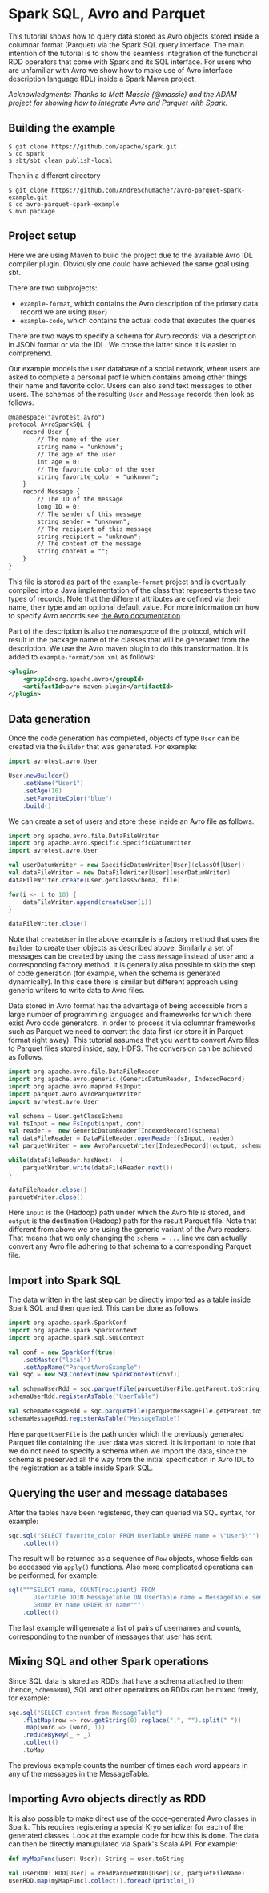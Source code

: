 Spark SQL, Avro and Parquet
===========================

This tutorial shows how to query data stored as Avro objects stored
inside a columnar format (Parquet) via the Spark SQL query
interface. The main intention of the tutorial is to show the seamless
integration of the functional RDD operators that come with Spark and
its SQL interface. For users who are unfamiliar with Avro we show how
to make use of Avro interface description language (IDL) inside a
Spark Maven project.

_Acknowledgments: Thanks to Matt Massie (@massie) and the ADAM
project for showing how to integrate Avro and Parquet with Spark._

Building the example
--------------------

```
$ git clone https://github.com/apache/spark.git
$ cd spark
$ sbt/sbt clean publish-local
```

Then in a different directory

```
$ git clone https://github.com/AndreSchumacher/avro-parquet-spark-example.git
$ cd avro-parquet-spark-example
$ mvn package
```

Project setup
-------------

Here we are using Maven to build the project due to the available Avro
IDL compiler plugin. Obviously one could have achieved the same goal
using sbt.

There are two subprojects:

* `example-format`, which contains the Avro description of the primary
  data record we are using (`User`)
* `example-code`, which contains the actual code that executes the
  queries

There are two ways to specify a schema for Avro records: via a
description in JSON format or via the IDL.  We chose the latter since
it is easier to comprehend.

Our example models the user database of a social network, where users
are asked to complete a personal profile which contains among other
things their name and favorite color. Users can also send text
messages to other users. The schemas of the resulting `User` and
`Message` records then look as follows.

```xml
@namespace("avrotest.avro")
protocol AvroSparkSQL {
    record User {
        // The name of the user
        string name = "unknown";
        // The age of the user
        int age = 0;
        // The favorite color of the user
        string favorite_color = "unknown";
    }
    record Message {
        // The ID of the message
        long ID = 0;
        // The sender of this message
        string sender = "unknown";
        // The recipient of this message
        string recipient = "unknown";
        // The content of the message
        string content = "";
    }
}
```

This file is stored as part of the `example-format` project and is
eventually compiled into a Java implementation of the class that
represents these two types of records. Note that the different
attributes are defined via their name, their type and an optional
default value. For more information on how to specify Avro records see
[the Avro documentation](http://avro.apache.org/docs/current/idl.html).

Part of the description is also the _namespace_ of the protocol, which
will result in the package name of the classes that will be generated
from the description. We use the Avro maven plugin to do this
transformation. It is added to `example-format/pom.xml` as follows:

```xml
<plugin>
    <groupId>org.apache.avro</groupId>
    <artifactId>avro-maven-plugin</artifactId>
</plugin>
```

Data generation
---------------

Once the code generation has completed, objects of type `User` can be
created via the `Builder` that was generated. For example:

```Scala
import avrotest.avro.User

User.newBuilder()
    .setName("User1")
    .setAge(10)
    .setFavoriteColor("blue")
    .build()
```

We can create a set of users and store these inside an Avro file as
follows.

```Scala
import org.apache.avro.file.DataFileWriter
import org.apache.avro.specific.SpecificDatumWriter
import avrotest.avro.User

val userDatumWriter = new SpecificDatumWriter[User](classOf[User])
val dataFileWriter = new DataFileWriter[User](userDatumWriter)
dataFileWriter.create(User.getClassSchema, file)

for(i <- 1 to 10) {
    dataFileWriter.append(createUser(i))
}

dataFileWriter.close()
```

Note that `createUser` in the above example is a factory method that
uses the `Builder` to create `User` objects as described above.
Similarly a set of messages can be created by using the class
`Message` instead of `User` and a corresponding factory method. It is
generally also possible to skip the step of code generation (for
example, when the schema is generated dynamically). In this case there
is similar but different approach using generic writers to write data
to Avro files.

Data stored in Avro format has the advantage of being accessible from
a large number of programming languages and frameworks for which there
exist Avro code generators. In order to process it via columnar
frameworks such as Parquet we need to convert the data first (or store
it in Parquet format right away). This tutorial assumes that you want
to convert Avro files to Parquet files stored inside, say, HDFS. The
conversion can be achieved as follows.

```Scala
import org.apache.avro.file.DataFileReader
import org.apache.avro.generic.{GenericDatumReader, IndexedRecord}
import org.apache.avro.mapred.FsInput
import parquet.avro.AvroParquetWriter
import avrotest.avro.User

val schema = User.getClassSchema
val fsInput = new FsInput(input, conf)
val reader =  new GenericDatumReader[IndexedRecord](schema)
val dataFileReader = DataFileReader.openReader(fsInput, reader)
val parquetWriter = new AvroParquetWriter[IndexedRecord](output, schema)

while(dataFileReader.hasNext)  {
    parquetWriter.write(dataFileReader.next())
}

dataFileReader.close()
parquetWriter.close()
```

Here `input` is the (Hadoop) path under which the Avro file is stored,
and `output` is the destination (Hadoop) path for the result Parquet
file. Note that different from above we are using the generic variant
of the Avro readers. That means that we only changing the `schema = ...`
line we can actually convert any Avro file adhering to that schema
to a corresponding Parquet file.

Import into Spark SQL
---------------------

The data written in the last step can be directly imported as a table
inside Spark SQL and then queried. This can be done as follows.

```Scala
import org.apache.spark.SparkConf
import org.apache.spark.SparkContext
import org.apache.spark.sql.SQLContext

val conf = new SparkConf(true)
    .setMaster("local")
    .setAppName("ParquetAvroExample")
val sqc = new SQLContext(new SparkContext(conf))

val schemaUserRdd = sqc.parquetFile(parquetUserFile.getParent.toString)
schemaUserRdd.registerAsTable("UserTable")

val schemaMessageRdd = sqc.parquetFile(parquetMessageFile.getParent.toString)
schemaMessageRdd.registerAsTable("MessageTable")
```

Here `parquetUserFile` is the path under which the previously
generated Parquet file containing the user data was stored. It is
important to note that we do not need to specify a schema when we
import the data, since the schema is preserved all the way from the
initial specification in Avro IDL to the registration as a table
inside Spark SQL.

Querying the user and message databases
---------------------------------------

After the tables have been registered, they can queried via SQL
syntax, for example:

```Scala
sqc.sql("SELECT favorite_color FROM UserTable WHERE name = \"User5\"")
    .collect()
```

The result will be returned as a sequence of `Row` objects, whose
fields can be accessed via `apply()` functions. Also more complicated
operations can be performed, for example:

```Scala
sql("""SELECT name, COUNT(recipient) FROM
       UserTable JOIN MessageTable ON UserTable.name = MessageTable.sender
       GROUP BY name ORDER BY name""")
    .collect()
```

The last example will generate a list of pairs of usernames and
counts, corresponding to the number of messages that user has sent.

Mixing SQL and other Spark operations
-------------------------------------

Since SQL data is stored as RDDs that have a schema attached to them
(hence, `SchemaRDD`), SQL and other operations on RDDs can be mixed
freely, for example:

```Scala
sqc.sql("SELECT content from MessageTable")
    .flatMap(row => row.getString(0).replace(",", "").split(" "))
    .map(word => (word, 1))
    .reduceByKey(_ + _)
    .collect()
    .toMap
```

The previous example counts the number of times each word appears in
any of the messages in the MessageTable.

Importing Avro objects directly as RDD
--------------------------------------

It is also possible to make direct use of the code-generated Avro
classes in Spark. This requires registering a special Kryo serializer
for each of the generated classes. Look at the example code for how
this is done. The data can then be directly manupulated via Spark's
Scala API. For example:

```Scala
def myMapFunc(user: User): String = user.toString

val userRDD: RDD[User] = readParquetRDD[User](sc, parquetFileName)
userRDD.map(myMapFunc).collect().foreach(println(_))
```
